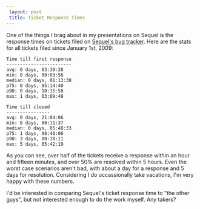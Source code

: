 ```yaml
---
 layout: post
 title: Ticket Response Times
---
```


One of the things I brag about in my presentations on Sequel is the response times on tickets filed on <a href="http://code.google.com/p/ruby-sequel/issues/list">Sequel's bug tracker</a>.  Here are the stats for all tickets filed since January 1st, 2009:

    Time till first response
    ------------------------
    avg: 0 days, 03:39:28
    min: 0 days, 00:03:56
    median: 0 days, 01:13:38
    p75: 0 days, 05:14:40
    p90: 0 days, 10:15:58
    max: 1 days, 03:09:48
    
    Time till closed
    ----------------
    avg: 0 days, 21:04:06
    min: 0 days, 00:11:37
    median: 0 days, 05:40:33
    p75: 1 days, 00:40:06
    p90: 3 days, 00:18:11
    max: 5 days, 05:42:19
    
As you can see, over half of the tickets receive a response within an hour and fifteen minutes, and over 50% are resolved within 5 hours.  Even the worst case scenarios aren't bad, with about a day for a response and 5 days for resolution.  Considering I do occassionally take vacations, I'm very happy with these numbers.

I'd be interested in comparing Sequel's ticket response time to "the other guys", but not interested enough to do the work myself.  Any takers?
